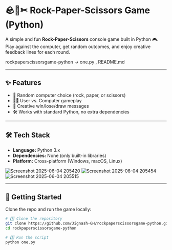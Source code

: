 # 🪨📄✂ Rock-Paper-Scissors Game (Python)

A simple and fun **Rock-Paper-Scissors** console game built in Python 🎮.  
Play against the computer, get random outcomes, and enjoy creative feedback lines for each round.  

rockpaperscissorsgame-python -> one.py , README.md          

---

## ✨ Features

- 🎲 Random computer choice (rock, paper, or scissors)  
- 🧑‍💻 User vs. Computer gameplay  
- 📢 Creative win/lose/draw messages  
- 🛠️ Works with standard Python, no extra dependencies  

---

## 🛠️ Tech Stack

- **Language:** Python 3.x  
- **Dependencies:** None (only built-in libraries)  
- **Platform:** Cross-platform (Windows, macOS, Linux)
  
![Screenshot 2025-06-04 205420](https://github.com/user-attachments/assets/3dcd54a0-43b5-4391-9864-388d7e1f2766)
![Screenshot 2025-06-04 205454](https://github.com/user-attachments/assets/7f7e3c76-f286-437a-a4e3-74814448cf77)
![Screenshot 2025-06-04 205515](https://github.com/user-attachments/assets/bb5dea36-0eb6-4dad-af86-b0bf9e511fb5)

---

## 🚀 Getting Started

Clone the repo and run the game locally:

```bash
# 1️⃣ Clone the repository
git clone https://github.com/Jignash-GH/rockpaperscissorsgame-python.git
cd rockpaperscissorsgame-python

# 2️⃣ Run the script
python one.py


